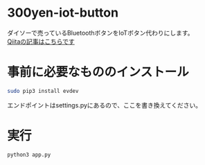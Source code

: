 # 300yen-iot-button
ダイソーで売っているBluetoothボタンをIoTボタン代わりにします。  
[Qiitaの記事はこちらです](https://qiita.com/INOUEMASA/items/813fcffcb7e987901ac4)



# 事前に必要なもののインストール
```bash
sudo pip3 install evdev
```

エンドポイントはsettings.pyにあるので、ここを書き換えてください。

# 実行
```
python3 app.py
```

